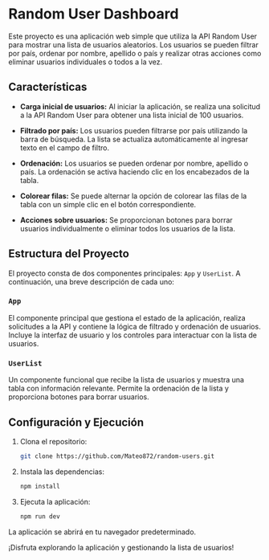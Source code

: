 # Random User Dashboard

Este proyecto es una aplicación web simple que utiliza la API Random User para mostrar una lista de usuarios aleatorios. Los usuarios se pueden filtrar por país, ordenar por nombre, apellido o país y realizar otras acciones como eliminar usuarios individuales o todos a la vez.

## Características

- **Carga inicial de usuarios:** Al iniciar la aplicación, se realiza una solicitud a la API Random User para obtener una lista inicial de 100 usuarios.

- **Filtrado por país:** Los usuarios pueden filtrarse por país utilizando la barra de búsqueda. La lista se actualiza automáticamente al ingresar texto en el campo de filtro.

- **Ordenación:** Los usuarios se pueden ordenar por nombre, apellido o país. La ordenación se activa haciendo clic en los encabezados de la tabla.

- **Colorear filas:** Se puede alternar la opción de colorear las filas de la tabla con un simple clic en el botón correspondiente.

- **Acciones sobre usuarios:** Se proporcionan botones para borrar usuarios individualmente o eliminar todos los usuarios de la lista.

## Estructura del Proyecto

El proyecto consta de dos componentes principales: `App` y `UserList`. A continuación, una breve descripción de cada uno:

### `App`

El componente principal que gestiona el estado de la aplicación, realiza solicitudes a la API y contiene la lógica de filtrado y ordenación de usuarios. Incluye la interfaz de usuario y los controles para interactuar con la lista de usuarios.

### `UserList`

Un componente funcional que recibe la lista de usuarios y muestra una tabla con información relevante. Permite la ordenación de la lista y proporciona botones para borrar usuarios.

## Configuración y Ejecución

1. Clona el repositorio:

   ```bash
   git clone https://github.com/Mateo872/random-users.git
   ```

2. Instala las dependencias:

   ```bash
   npm install
   ```

3. Ejecuta la aplicación:

   ```bash
   npm run dev
   ```

La aplicación se abrirá en tu navegador predeterminado.

¡Disfruta explorando la aplicación y gestionando la lista de usuarios!
